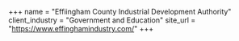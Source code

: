 +++
name = "Effiingham County Industrial Development Authority"
client_industry = "Government and Education"
site_url = "https://www.effinghamindustry.com/"
+++